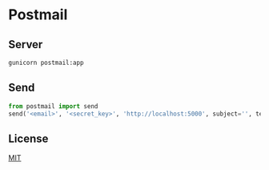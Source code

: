 # Postmail

## Server

```sh
gunicorn postmail:app
```

## Send

```python
from postmail import send
send('<email>', '<secret_key>', 'http://localhost:5000', subject='', text='')
```

## License

[MIT](https://marksteve.mit-license.org)

